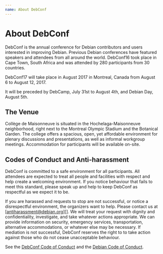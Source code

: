 ```yaml
---
name: About DebConf
---
```

About DebConf
=============

DebConf is the annual conference for Debian contributors and
users interested in improving Debian.
Previous Debian conferences have featured speakers and attendees from all
around the world.
DebConf16 took place in Cape Town, South Africa and was attended by 280
participants from 30 countries.

DebConf17 will take place in August 2017 in Montreal, Canada from August 6 to
August 12, 2017.

It will be preceded by DebCamp, July 31st to August 4th, and Debian Day, August
5th.

The Venue
---------

Collège de Maisonneuve is situated in the Hochelaga-Maisonneuve neighborhood,
right next to the Montreal Olympic Stadium and the Botanical Garden.
The college offers a spacious, open, yet affordable environment for plenary
discussions and presentations, as well as informal workgroup meetings.
Accommodation for participants will be available on-site.

Codes of Conduct and Anti-harassment
------------------------------------

DebConf is committed to a safe environment for all participants.
All attendees are expected to treat all people and facilities with respect
and help create a welcoming environment.
If you notice behaviour that fails to meet this standard, please speak up and
help to keep DebConf as respectful as we expect it to be.

If you are harassed and requests to stop are not successful, or notice a
disrespectful environment, the organizers want to help.
Please contact us at [antiharassment@debian.org][].
We will treat your request with dignity and confidentiality, investigate, and
take whatever actions appropriate. We can provide information on security,
emergency services, transportation, alternative accommodations, or whatever
else may be necessary.
If mediation is not successful, DebConf reserves the right to to take action
against those who do not cease unacceptable behaviour.

See the [DebConf Code of Conduct](https://debconf.org/codeofconduct.shtml) and
the [Debian Code of Conduct](https://www.debian.org/code_of_conduct).

